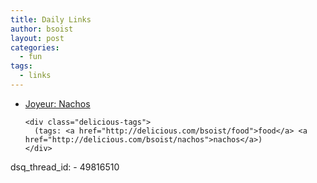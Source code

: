 ```yaml
---
title: Daily Links
author: bsoist
layout: post
categories:
  - fun
tags:
  - links
---
```

<ul class="delicious">
  <li>
    <div class="delicious-link">
      <a href="http://www.joyeur.com/2006/02/06/nachos">Joyeur: Nachos</a>
    </div>
    
    <div class="delicious-tags">
      (tags: <a href="http://delicious.com/bsoist/food">food</a> <a href="http://delicious.com/bsoist/nachos">nachos</a>)
    </div>
  </li>
</ul>
dsq_thread_id:
  - 49816510
